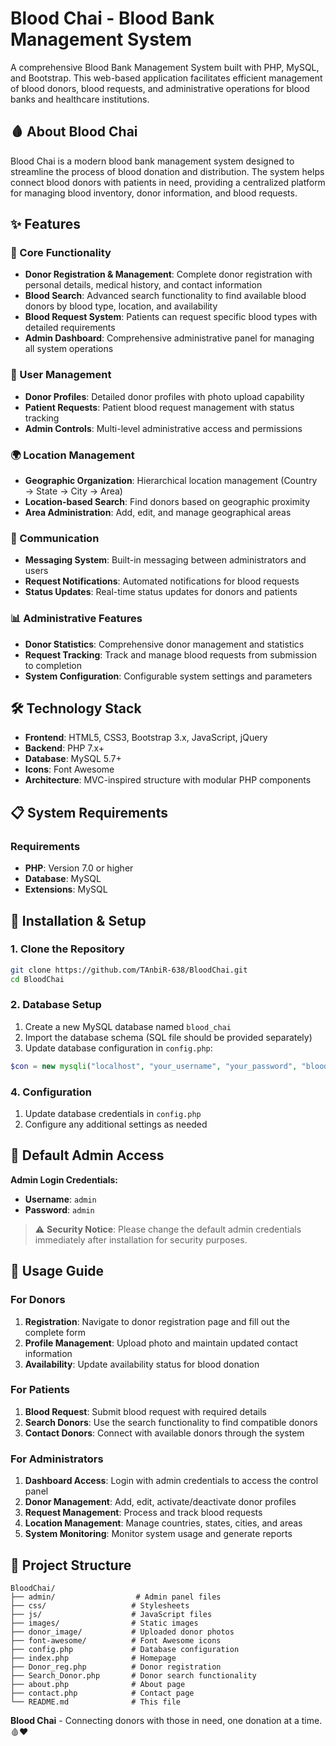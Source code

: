 # Blood Chai - Blood Bank Management System

A comprehensive Blood Bank Management System built with PHP, MySQL, and Bootstrap. This web-based application facilitates efficient management of blood donors, blood requests, and administrative operations for blood banks and healthcare institutions.

## 🩸 About Blood Chai

Blood Chai is a modern blood bank management system designed to streamline the process of blood donation and distribution. The system helps connect blood donors with patients in need, providing a centralized platform for managing blood inventory, donor information, and blood requests.

## ✨ Features

### 🏥 Core Functionality
- **Donor Registration & Management**: Complete donor registration with personal details, medical history, and contact information
- **Blood Search**: Advanced search functionality to find available blood donors by blood type, location, and availability
- **Blood Request System**: Patients can request specific blood types with detailed requirements
- **Admin Dashboard**: Comprehensive administrative panel for managing all system operations

### 👥 User Management
- **Donor Profiles**: Detailed donor profiles with photo upload capability
- **Patient Requests**: Patient blood request management with status tracking
- **Admin Controls**: Multi-level administrative access and permissions

### 🌍 Location Management
- **Geographic Organization**: Hierarchical location management (Country → State → City → Area)
- **Location-based Search**: Find donors based on geographic proximity
- **Area Administration**: Add, edit, and manage geographical areas

### 💬 Communication
- **Messaging System**: Built-in messaging between administrators and users
- **Request Notifications**: Automated notifications for blood requests
- **Status Updates**: Real-time status updates for donors and patients

### 📊 Administrative Features
- **Donor Statistics**: Comprehensive donor management and statistics
- **Request Tracking**: Track and manage blood requests from submission to completion
- **System Configuration**: Configurable system settings and parameters

## 🛠️ Technology Stack

- **Frontend**: HTML5, CSS3, Bootstrap 3.x, JavaScript, jQuery
- **Backend**: PHP 7.x+
- **Database**: MySQL 5.7+
- **Icons**: Font Awesome
- **Architecture**: MVC-inspired structure with modular PHP components

## 📋 System Requirements

### Requirements

- **PHP**: Version 7.0 or higher
- **Database**: MySQL
- **Extensions**: MySQL


## 🚀 Installation & Setup

### 1. Clone the Repository
```bash
git clone https://github.com/TAnbiR-638/BloodChai.git
cd BloodChai
```

### 2. Database Setup
1. Create a new MySQL database named `blood_chai`
2. Import the database schema (SQL file should be provided separately)
3. Update database configuration in `config.php`:

```php
$con = new mysqli("localhost", "your_username", "your_password", "blood_chai");
```

### 4. Configuration
1. Update database credentials in `config.php`
2. Configure any additional settings as needed

## 🔐 Default Admin Access

**Admin Login Credentials:**
- **Username**: `admin`
- **Password**: `admin`

> ⚠️ **Security Notice**: Please change the default admin credentials immediately after installation for security purposes.
## 🎯 Usage Guide

### For Donors
1. **Registration**: Navigate to donor registration page and fill out the complete form
2. **Profile Management**: Upload photo and maintain updated contact information
3. **Availability**: Update availability status for blood donation

### For Patients
1. **Blood Request**: Submit blood request with required details
2. **Search Donors**: Use the search functionality to find compatible donors
3. **Contact Donors**: Connect with available donors through the system

### For Administrators
1. **Dashboard Access**: Login with admin credentials to access the control panel
2. **Donor Management**: Add, edit, activate/deactivate donor profiles
3. **Request Management**: Process and track blood requests
4. **Location Management**: Manage countries, states, cities, and areas
5. **System Monitoring**: Monitor system usage and generate reports

## 📁 Project Structure

```
BloodChai/
├── admin/                  # Admin panel files
├── css/                   # Stylesheets
├── js/                    # JavaScript files
├── images/                # Static images
├── donor_image/           # Uploaded donor photos
├── font-awesome/          # Font Awesome icons
├── config.php             # Database configuration
├── index.php              # Homepage
├── Donor_reg.php          # Donor registration
├── Search_Donor.php       # Donor search functionality
├── about.php              # About page
├── contact.php            # Contact page
└── README.md              # This file
```

**Blood Chai** - Connecting donors with those in need, one donation at a time. 🩸❤️
